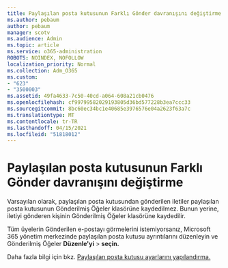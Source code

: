 ```yaml
---
title: Paylaşılan posta kutusunun Farklı Gönder davranışını değiştirme
ms.author: pebaum
author: pebaum
manager: scotv
ms.audience: Admin
ms.topic: article
ms.service: o365-administration
ROBOTS: NOINDEX, NOFOLLOW
localization_priority: Normal
ms.collection: Adm_O365
ms.custom:
- "623"
- "3500003"
ms.assetid: 49fa4633-7c50-40cd-a064-608a21cb0476
ms.openlocfilehash: cf99799582029193805d36bd577228b3ea7ccc33
ms.sourcegitcommit: 8bc60ec34bc1e40685e3976576e04a2623f63a7c
ms.translationtype: MT
ms.contentlocale: tr-TR
ms.lasthandoff: 04/15/2021
ms.locfileid: "51818012"
---
```

# <a name="changing-shared-mailbox-send-as-behavior"></a>Paylaşılan posta kutusunun Farklı Gönder davranışını değiştirme

Varsayılan olarak, paylaşılan posta kutusundan gönderilen iletiler paylaşılan posta kutusunun Gönderilmiş Öğeler klasörüne kaydedilmez. Bunun yerine, iletiyi gönderen kişinin Gönderilmiş Öğeler klasörüne kaydedilir.
  
Tüm üyelerin Gönderilen e-postayı görmelerini istemiyorsanız, Microsoft 365 yönetim merkezinde paylaşılan posta kutusu ayrıntılarını düzenleyin ve Gönderilmiş Öğeler **Düzenle'yi** \> **seçin.**
  
Daha fazla bilgi için bkz. [Paylaşılan posta kutusu ayarlarını yapılandırma.](https://docs.microsoft.com/microsoft-365/admin/email/configure-a-shared-mailbox#allow-everyone-to-see-the-sent-email-the-replies)
  